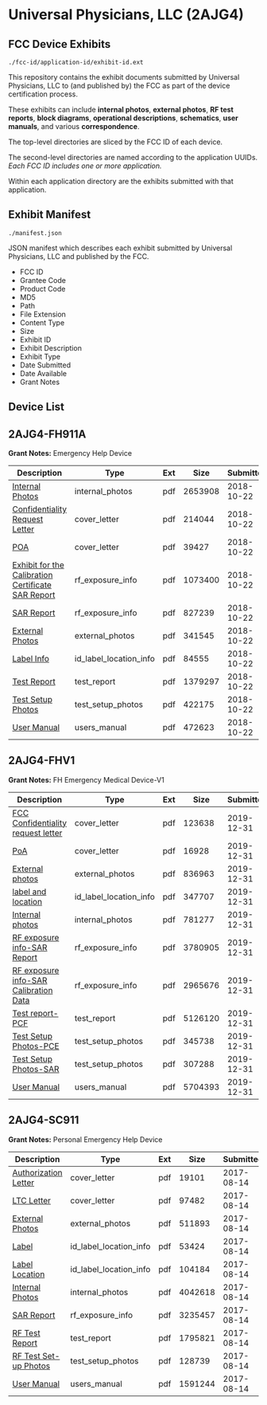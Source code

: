 # Universal Physicians, LLC (2AJG4)
## FCC Device Exhibits

```
./fcc-id/application-id/exhibit-id.ext
```

This repository contains the exhibit documents submitted by Universal Physicians, LLC to (and published by) the FCC as part of the device certification process.

These exhibits can include **internal photos**, **external photos**, **RF test reports**, **block diagrams**, **operational descriptions**, **schematics**, **user manuals**, and various **correspondence**.

The top-level directories are sliced by the FCC ID of each device.

The second-level directories are named according to the application UUIDs. *Each FCC ID includes one or more application.*

Within each application directory are the exhibits submitted with that application. 

## Exhibit Manifest

```
./manifest.json
```

JSON manifest which describes each exhibit submitted by Universal Physicians, LLC and published by the FCC.

- FCC ID
- Grantee Code
- Product Code
- MD5
- Path
- File Extension
- Content Type
- Size
- Exhibit ID
- Exhibit Description
- Exhibit Type
- Date Submitted
- Date Available
- Grant Notes

## Device List
## 2AJG4-FH911A
**Grant Notes:** Emergency Help Device

| Description | Type | Ext | Size | Submitted | Available |
| ----------- | ---- | --- | ---- | --------- | --------- |
| [Internal Photos](2AJG4-FH911A/97b465777829ba32531a0b3ee25e7053/4044377.pdf) | internal_photos | pdf | 2653908 | 2018-10-22 | 2018-10-22 |
| [Confidentiality Request Letter](2AJG4-FH911A/97b465777829ba32531a0b3ee25e7053/4044379.pdf) | cover_letter | pdf | 214044 | 2018-10-22 | 2018-10-22 |
| [POA](2AJG4-FH911A/97b465777829ba32531a0b3ee25e7053/4044380.pdf) | cover_letter | pdf | 39427 | 2018-10-22 | 2018-10-22 |
| [Exhibit for the Calibration Certificate SAR Report](2AJG4-FH911A/97b465777829ba32531a0b3ee25e7053/4044375.pdf) | rf_exposure_info | pdf | 1073400 | 2018-10-22 | 2018-10-22 |
| [SAR Report](2AJG4-FH911A/97b465777829ba32531a0b3ee25e7053/4044381.pdf) | rf_exposure_info | pdf | 827239 | 2018-10-22 | 2018-10-22 |
| [External Photos](2AJG4-FH911A/97b465777829ba32531a0b3ee25e7053/4044376.pdf) | external_photos | pdf | 341545 | 2018-10-22 | 2018-10-22 |
| [Label Info](2AJG4-FH911A/97b465777829ba32531a0b3ee25e7053/4044378.pdf) | id_label_location_info | pdf | 84555 | 2018-10-22 | 2018-10-22 |
| [Test Report](2AJG4-FH911A/97b465777829ba32531a0b3ee25e7053/4044382.pdf) | test_report | pdf | 1379297 | 2018-10-22 | 2018-10-22 |
| [Test Setup Photos](2AJG4-FH911A/97b465777829ba32531a0b3ee25e7053/4044383.pdf) | test_setup_photos | pdf | 422175 | 2018-10-22 | 2018-10-22 |
| [User Manual](2AJG4-FH911A/97b465777829ba32531a0b3ee25e7053/4044384.pdf) | users_manual | pdf | 472623 | 2018-10-22 | 2018-10-22 |
## 2AJG4-FHV1
**Grant Notes:** FH Emergency Medical Device-V1

| Description | Type | Ext | Size | Submitted | Available |
| ----------- | ---- | --- | ---- | --------- | --------- |
| [FCC Confidentiality request letter](2AJG4-FHV1/1da4c9d1af7c5bbd438dcaf3af6471e1/4572092.pdf) | cover_letter | pdf | 123638 | 2019-12-31 | 2019-12-31 |
| [PoA](2AJG4-FHV1/1da4c9d1af7c5bbd438dcaf3af6471e1/4572093.pdf) | cover_letter | pdf | 16928 | 2019-12-31 | 2019-12-31 |
| [External photos](2AJG4-FHV1/1da4c9d1af7c5bbd438dcaf3af6471e1/4572091.pdf) | external_photos | pdf | 836963 | 2019-12-31 | 2019-12-31 |
| [label and location](2AJG4-FHV1/1da4c9d1af7c5bbd438dcaf3af6471e1/4572098.pdf) | id_label_location_info | pdf | 347707 | 2019-12-31 | 2019-12-31 |
| [Internal photos](2AJG4-FHV1/1da4c9d1af7c5bbd438dcaf3af6471e1/4572097.pdf) | internal_photos | pdf | 781277 | 2019-12-31 | 2019-12-31 |
| [RF exposure info-SAR Report](2AJG4-FHV1/1da4c9d1af7c5bbd438dcaf3af6471e1/4572095.pdf) | rf_exposure_info | pdf | 3780905 | 2019-12-31 | 2019-12-31 |
| [RF exposure info-SAR Calibration Data](2AJG4-FHV1/1da4c9d1af7c5bbd438dcaf3af6471e1/4572101.pdf) | rf_exposure_info | pdf | 2965676 | 2019-12-31 | 2019-12-31 |
| [Test report-PCF](2AJG4-FHV1/1da4c9d1af7c5bbd438dcaf3af6471e1/4572096.pdf) | test_report | pdf | 5126120 | 2019-12-31 | 2019-12-31 |
| [Test Setup Photos-PCE](2AJG4-FHV1/1da4c9d1af7c5bbd438dcaf3af6471e1/4572103.pdf) | test_setup_photos | pdf | 345738 | 2019-12-31 | 2019-12-31 |
| [Test Setup Photos-SAR](2AJG4-FHV1/1da4c9d1af7c5bbd438dcaf3af6471e1/4572104.pdf) | test_setup_photos | pdf | 307288 | 2019-12-31 | 2019-12-31 |
| [User Manual](2AJG4-FHV1/1da4c9d1af7c5bbd438dcaf3af6471e1/4572094.pdf) | users_manual | pdf | 5704393 | 2019-12-31 | 2019-12-31 |
## 2AJG4-SC911
**Grant Notes:** Personal Emergency Help Device

| Description | Type | Ext | Size | Submitted | Available |
| ----------- | ---- | --- | ---- | --------- | --------- |
| [Authorization Letter](2AJG4-SC911/10dd449e386cbd4925dc204531214816/3509673.pdf) | cover_letter | pdf | 19101 | 2017-08-14 | 2017-08-14 |
| [LTC Letter](2AJG4-SC911/10dd449e386cbd4925dc204531214816/3509674.pdf) | cover_letter | pdf | 97482 | 2017-08-14 | 2017-08-14 |
| [External Photos](2AJG4-SC911/10dd449e386cbd4925dc204531214816/3509675.pdf) | external_photos | pdf | 511893 | 2017-08-14 | 2017-08-14 |
| [Label](2AJG4-SC911/10dd449e386cbd4925dc204531214816/3509676.pdf) | id_label_location_info | pdf | 53424 | 2017-08-14 | 2017-08-14 |
| [Label Location](2AJG4-SC911/10dd449e386cbd4925dc204531214816/3509677.pdf) | id_label_location_info | pdf | 104184 | 2017-08-14 | 2017-08-14 |
| [Internal Photos](2AJG4-SC911/10dd449e386cbd4925dc204531214816/3509678.pdf) | internal_photos | pdf | 4042618 | 2017-08-14 | 2017-08-14 |
| [SAR Report](2AJG4-SC911/10dd449e386cbd4925dc204531214816/3509682.pdf) | rf_exposure_info | pdf | 3235457 | 2017-08-14 | 2017-08-14 |
| [RF Test Report](2AJG4-SC911/10dd449e386cbd4925dc204531214816/3509687.pdf) | test_report | pdf | 1795821 | 2017-08-14 | 2017-08-14 |
| [RF Test Set-up Photos](2AJG4-SC911/10dd449e386cbd4925dc204531214816/3509688.pdf) | test_setup_photos | pdf | 128739 | 2017-08-14 | 2017-08-14 |
| [User Manual](2AJG4-SC911/10dd449e386cbd4925dc204531214816/3509684.pdf) | users_manual | pdf | 1591244 | 2017-08-14 | 2017-08-14 |
